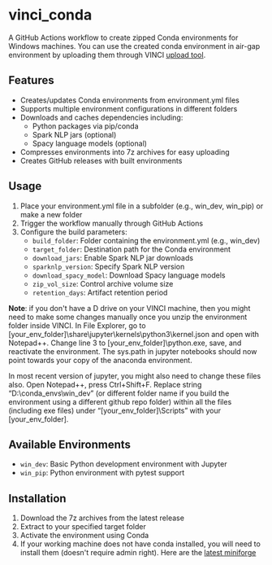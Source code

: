 # vinci_conda

A GitHub Actions workflow to create zipped Conda environments for Windows machines. You can use the created conda environment in air-gap environment by uploading them through VINCI [upload tool](https://vaww.vinci.med.va.gov/WebApps/VCFileTransfer/Upload).

## Features

- Creates/updates Conda environments from environment.yml files
- Supports multiple environment configurations in different folders
- Downloads and caches dependencies including:
  - Python packages via pip/conda
  - Spark NLP jars (optional)
  - Spacy language models (optional)
- Compresses environments into 7z archives for easy uploading
- Creates GitHub releases with built environments

## Usage

1. Place your environment.yml file in a subfolder (e.g., win_dev, win_pip) or make a new folder
2. Trigger the workflow manually through GitHub Actions
3. Configure the build parameters:
   - `build_folder`: Folder containing the environment.yml (e.g., win_dev)
   - `target_folder`: Destination path for the Conda environment
   - `download_jars`: Enable Spark NLP jar downloads
   - `sparknlp_version`: Specify Spark NLP version
   - `download_spacy_model`: Download Spacy language models
   - `zip_vol_size`: Control archive volume size
   - `retention_days`: Artifact retention period
   
**Note**: if you don't have a D drive on your VINCI machine, then you might need to make some changes manually once you unzip the environment folder inside VINCI.
In File Explorer, go to [your_env_folder]\share\jupyter\kernels\python3\kernel.json and open with Notepad++. Change line 3 to  [your_env_folder]\\python.exe, save, and reactivate the environment. The sys.path in jupyter notebooks should now point towards your copy of the anaconda environment. 

In most recent version of jupyter, you might also need to change these files also. Open Notepad++, press Ctrl+Shift+F. Replace string “D:\conda_envs\win_dev” (or different folder name if you build the environment using a different github repo folder) within all the files (including exe files) under “[your_env_folder]\Scripts”  with your [your_env_folder].

## Available Environments

- `win_dev`: Basic Python development environment with Jupyter
- `win_pip`: Python environment with pytest support

## Installation

1. Download the 7z archives from the latest release
2. Extract to your specified target folder
3. Activate the environment using Conda
4. If your working machine does not have conda installed, you will need to install them (doesn't require admin right). Here are the [latest miniforge](https://conda-forge.org/download/)
